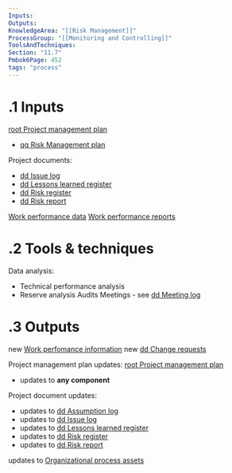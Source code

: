 ```yaml
---
Inputs:
Outputs:
KnowledgeArea: "[[Risk Management]]"
ProcessGroup: "[[Monitoring and Controlling]]"
ToolsAndTechniques:
Section: "11.7"
Pmbok6Page: 452
tags: "process"
---
```

# .1 Inputs

[root Project management plan](root%20Project%20management%20plan.md)
* [qq Risk Management plan](qq%20Risk%20Management%20plan.md)

Project documents:
* [dd Issue log](dd%20Issue%20log.md)
* [dd Lessons learned register](dd%20Lessons%20learned%20register.md)
* [dd Risk register](dd%20Risk%20register.md)
* [dd Risk report](dd%20Risk%20report.md)

[Work performance data](Work%20performance%20data.md)
[Work performance reports](Procurement%20documentation.md)

# .2 Tools & techniques
Data analysis:
* Technical performance analysis
* Reserve analysis
Audits
Meetings - see [dd Meeting log](dd%20Meeting%20log.md)

# .3 Outputs
new [Work perfomance information](Work%20perfomance%20information.md)
new [dd Change requests](dd%20Change%20requests.md)

Project management plan updates: [root Project management plan](root%20Project%20management%20plan.md)
* updates to **any component**

Project document updates:
* updates to [dd Assumption log](dd%20Assumption%20log.md)
* updates to [dd Issue log](dd%20Issue%20log.md)
* updates to [dd Lessons learned register](dd%20Lessons%20learned%20register.md)
* updates to [dd Risk register](dd%20Risk%20register.md)
* updates to [dd Risk report](dd%20Risk%20report.md)

updates to [Organizational process assets](Organizational%20process%20assets.md)

